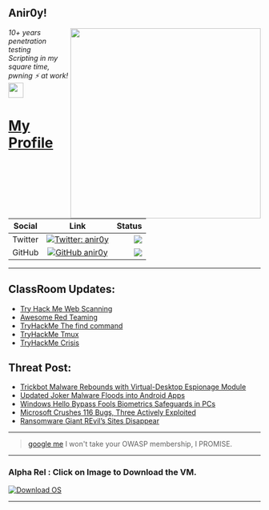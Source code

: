 <h2>Anir0y!</h2>
<img align='right' src="https://github-readme-stats.vercel.app/api?username=anir0y&show_icons=true&theme=dark" width="380">
<p><em>10+ years penetration testing<br>
  Scripting in my square time, pwning ⚡ at work!<img src="https://media.giphy.com/media/WUlplcMpOCEmTGBtBW/giphy.gif" width="30"> 
</em></p>



# [My Profile](https://anir0y.in/refer=githubreadme)

| Social   |      Link      | Status|
|----------|:-------------:|--:|
| Twitter |  [![Twitter: anir0y](https://img.shields.io/twitter/follow/anir0y?label=Follow%20me&style=plastic)](https://twitter.com/anir0y)| ![](https://img.shields.io/badge/Status-Online-blue)|
| GitHub |    [![GitHub anir0y](https://img.shields.io/github/followers/anir0y?label=Fork%20me&style=plastic)](https://github.com/anir0y)   | ![](https://img.shields.io/badge/Status-Online-blue)|


---

## ClassRoom Updates:

<!-- CLASS:START -->
- [Try Hack Me Web Scanning](https://classroom.anir0y.in/post/tryhackme-rpwebscanning/)
- [Awesome Red Teaming](https://classroom.anir0y.in/post/post-awesome-red-teaming/)
- [TryHackMe The find command](https://classroom.anir0y.in/post/tryhackme-thefindcommand/)
- [TryHackMe Tmux](https://classroom.anir0y.in/post/tryhackme-rptmux/)
- [TryHackMe Crisis](https://classroom.anir0y.in/post/tryhackme-crisis/)
<!-- CLASS:END -->

## Threat Post:

<!-- THREAT:START -->
- [Trickbot Malware Rebounds with Virtual-Desktop Espionage Module](https://threatpost.com/trickbot-malware-virtual-desktop-espionage/167789/)
- [Updated Joker Malware Floods into Android Apps](https://threatpost.com/updated-joker-malware-android-apps/167776/)
- [Windows Hello Bypass Fools Biometrics Safeguards in PCs](https://threatpost.com/windows-hello-bypass-biometrics-pcs/167771/)
- [Microsoft Crushes 116 Bugs, Three Actively Exploited](https://threatpost.com/microsoft-crushes-116-bugs/167764/)
- [Ransomware Giant REvil’s Sites Disappear](https://threatpost.com/ransomware-revil-sites-disappears/167745/)
<!-- THREAT:END -->
---


> [google me](https://google.com/search?q=@anir0y) I won't take your OWASP membership, I PROMISE. 

---
### Alpha Rel : Click on Image to Download the VM.
[![Download OS](https://i.imgur.com/4RUjCIA.png)](https://sourceforge.net/projects/classroom-os/files/latest/download)

---


